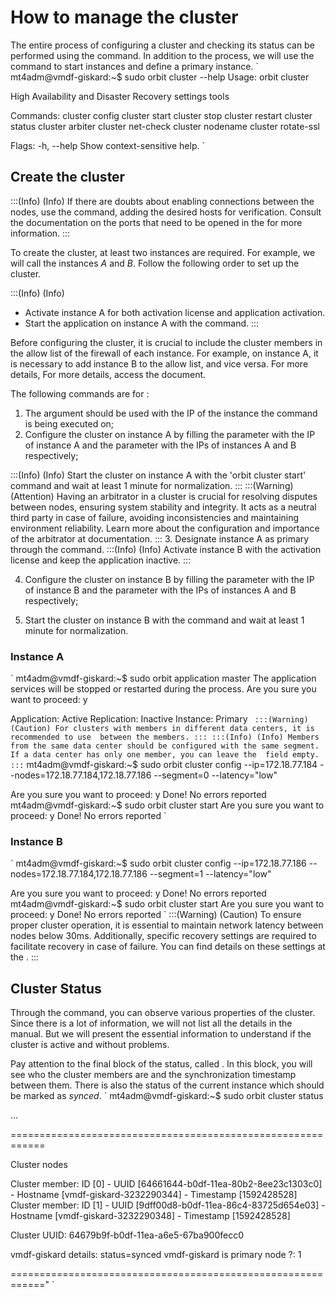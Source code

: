 # How to manage the cluster 

The entire process of configuring a cluster and checking its status can be performed using the  command. In addition to the process, we will use the  command to start instances and define a primary instance. 
`
mt4adm@vmdf-giskard:~$ sudo orbit cluster --help
Usage: orbit cluster 


High Availability and Disaster Recovery settings tools

Commands:
cluster config
cluster start
cluster stop
cluster restart
cluster status
cluster arbiter
cluster net-check
cluster nodename
cluster rotate-ssl

Flags:
-h, --help Show context-sensitive help.
` 
## Create the cluster
:::(Info) (Info)
If there are doubts about enabling connections between the nodes, use the  command, adding the desired hosts for verification. Consult the documentation on the ports that need to be opened in the  for more information.
:::

To create the cluster, at least two instances are required. For example, we will call the instances *A* and *B*. Follow the following order to set up the cluster.

:::(Info) (Info)
* Activate instance A for both activation license and application activation.
* Start the application on instance A with the  command.
:::


Before configuring the cluster, it is crucial to include the cluster members in the allow list of the firewall of each instance. For example, on instance A, it is necessary to add instance B to the allow list, and vice versa. For more details, For more details, access the   document.

The following commands are for :

1. The  argument should be used with the IP of the instance the command is being executed on;
2. Configure the cluster on instance A by filling the  parameter with the IP of instance A and the  parameter with the IPs of instances A and B respectively;

:::(Info) (Info)
Start the cluster on instance A with the 'orbit cluster start' command and wait at least 1 minute for normalization.
:::
:::(Warning) (Attention)
Having an arbitrator in a cluster is crucial for resolving disputes between nodes, ensuring system stability and integrity. It acts as a neutral third party in case of failure, avoiding inconsistencies and maintaining environment reliability. Learn more about the configuration and importance of the arbitrator at  documentation.
:::
3. Designate instance A as primary through the  command.
:::(Info) (Info)
Activate instance B with the activation license and keep the application inactive.
:::

4. Configure the cluster on instance B by filling the  parameter with the IP of instance B and the  parameter with the IPs of instances A and B respectively;

1. Start the cluster on instance B with the  command and wait at least 1 minute for normalization.

### Instance A
` 
mt4adm@vmdf-giskard:~$ sudo orbit application master
The application services will be stopped or restarted during the process.
Are you sure you want to proceed: y

Application: Active
Replication: Inactive
Instance: Primary
` 
:::(Warning) (Caution)
For clusters with members in different data centers, it is recommended to use  between the members.
:::
:::(Info) (Info)
Members from the same data center should be configured with the same segment. If a data center has only one member, you can leave the  field empty.
:::
`
mt4adm@vmdf-giskard:~$ sudo orbit cluster config
--ip=172.18.77.184
--nodes=172.18.77.184,172.18.77.186
--segment=0
--latency="low"

Are you sure you want to proceed: y
Done!
No errors reported
` 
`
mt4adm@vmdf-giskard:~$ sudo orbit cluster start
Are you sure you want to proceed: y
Done!
No errors reported
` 
### Instance B
` 
mt4adm@vmdf-giskard:~$ sudo orbit cluster config
    --ip=172.18.77.186
    --nodes=172.18.77.184,172.18.77.186
    --segment=1
    --latency="low"

Are you sure you want to proceed: y
Done!
No errors reported
`
`
mt4adm@vmdf-giskard:~$ sudo orbit cluster start
Are you sure you want to proceed: y
Done!
No errors reported
` 
:::(Warning) (Caution)
To ensure proper cluster operation, it is essential to maintain network latency between nodes below 30ms. Additionally, specific recovery settings are required to facilitate recovery in case of failure. You can find details on these settings at the .
:::

## Cluster Status
Through the  command, you can observe various properties of the cluster. Since there is a lot of information, we will not list all the details in the manual. But we will present the essential information to understand if the cluster is active and without problems.

Pay attention to the final block of the status, called . In this block, you will see who the cluster members are and the synchronization timestamp between them. There is also the status of the current instance which should be marked as *synced*.
` 
mt4adm@vmdf-giskard:~$ sudo orbit cluster status

...

============================================================

Cluster nodes

Cluster member: ID [0] - UUID [64661644-b0df-11ea-80b2-8ee23c1303c0] -
    Hostname [vmdf-giskard-3232290344] - Timestamp [1592428528]
Cluster member: ID [1] - UUID [9dff00d8-b0df-11ea-86c4-83725d654e03] -
    Hostname [vmdf-giskard-3232290348] - Timestamp [1592428528]

Cluster UUID: 64679b9f-b0df-11ea-a6e5-67ba900fecc0

vmdf-giskard details: status=synced
vmdf-giskard is primary node ?: 1

============================================================"
`